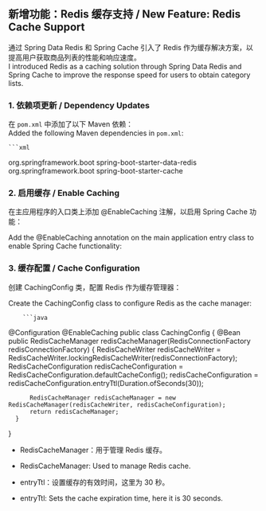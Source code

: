 ## 新增功能：Redis 缓存支持 / New Feature: Redis Cache Support

通过 Spring Data Redis 和 Spring Cache 引入了 Redis 作为缓存解决方案，以提高用户获取商品列表的性能和响应速度。  
I introduced Redis as a caching solution through Spring Data Redis and Spring Cache to improve the response speed for users to obtain category lists.

### 1. 依赖项更新 / Dependency Updates

在 `pom.xml` 中添加了以下 Maven 依赖：  
Added the following Maven dependencies in `pom.xml`:

    ```xml
<dependency>
    <groupId>org.springframework.boot</groupId>
    <artifactId>spring-boot-starter-data-redis</artifactId>
</dependency>

<dependency>
    <groupId>org.springframework.boot</groupId>
    <artifactId>spring-boot-starter-cache</artifactId>
</dependency>

### 2. 启用缓存 / Enable Caching
在主应用程序的入口类上添加 @EnableCaching 注解，以启用 Spring Cache 功能：

Add the @EnableCaching annotation on the main application entry class to enable Spring Cache functionality:

### 3. 缓存配置 / Cache Configuration
创建 CachingConfig 类，配置 Redis 作为缓存管理器：

Create the CachingConfig class to configure Redis as the cache manager:

        ```java
  @Configuration
  @EnableCaching
  public class CachingConfig {
      @Bean
      public RedisCacheManager redisCacheManager(RedisConnectionFactory redisConnectionFactory) {
          RedisCacheWriter redisCacheWriter = RedisCacheWriter.lockingRedisCacheWriter(redisConnectionFactory);
          RedisCacheConfiguration redisCacheConfiguration = RedisCacheConfiguration.defaultCacheConfig();
          redisCacheConfiguration = redisCacheConfiguration.entryTtl(Duration.ofSeconds(30));
  
          RedisCacheManager redisCacheManager = new RedisCacheManager(redisCacheWriter, redisCacheConfiguration);
          return redisCacheManager;
      }
  }

* RedisCacheManager：用于管理 Redis 缓存。

* RedisCacheManager: Used to manage Redis cache.

* entryTtl：设置缓存的有效时间，这里为 30 秒。

* entryTtl: Sets the cache expiration time, here it is 30 seconds.

